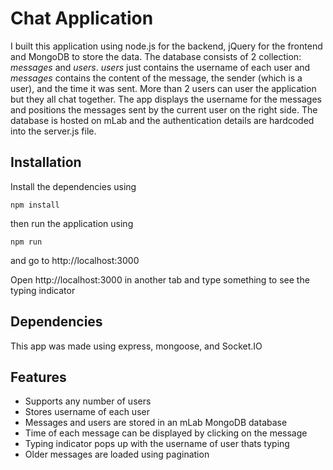 # Chat Application

I built this application using node.js for the backend, jQuery for the frontend and MongoDB to store the data. The database consists of 2 collection: *messages* and *users*. *users* just contains the username of each user and *messages* contains the content of the message, the sender (which is a user), and the time it was sent. More than 2 users can user the application but they all chat together. The app displays the username for the messages and positions the messages sent by the current user on the right side. The database is hosted on mLab and the authentication details are hardcoded into the server.js file.

## Installation
Install the dependencies using
```
npm install
```

then run the application using
```
npm run
```
and go to http://localhost:3000

Open http://localhost:3000 in another tab and type something to see the typing indicator

## Dependencies

This app was made using express, mongoose, and Socket.IO

## Features
+ Supports any number of users
+ Stores username of each user
+ Messages and users are stored in an mLab MongoDB database
+ Time of each message can be displayed by clicking on the message
+ Typing indicator pops up with the username of user thats typing
+ Older messages are loaded using pagination
